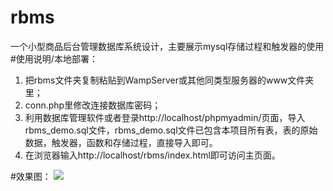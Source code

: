 # rbms
一个小型商品后台管理数据库系统设计，主要展示mysql存储过程和触发器的使用
#使用说明/本地部署：
1. 把rbms文件夹复制粘贴到WampServer或其他同类型服务器的www文件夹里；
2. conn.php里修改连接数据库密码；
3. 利用数据库管理软件或者登录http://localhost/phpmyadmin/页面，导入rbms_demo.sql文件，rbms_demo.sql文件已包含本项目所有表，表的原始数据，触发器，函数和存储过程，直接导入即可。
4. 在浏览器输入http://localhost/rbms/index.html即可访问主页面。

#效果图：
![](https://raw.githubusercontent.com/sk1275330626/rbms/master/rbms/img/example.png)  
